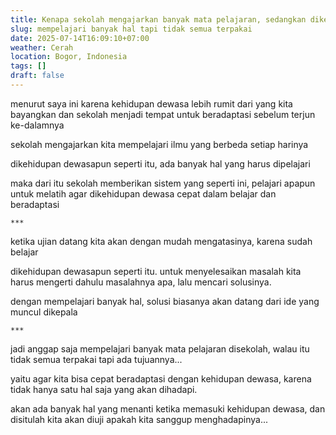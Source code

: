 ```yaml
---
title: Kenapa sekolah mengajarkan banyak mata pelajaran, sedangkan dikehidupan nyata tidak semuanya terpakai
slug: mempelajari banyak hal tapi tidak semua terpakai
date: 2025-07-14T16:09:10+07:00
weather: Cerah
location: Bogor, Indonesia
tags: []
draft: false
---
```


menurut saya ini karena kehidupan dewasa lebih rumit dari yang kita bayangkan dan sekolah menjadi tempat untuk beradaptasi sebelum terjun ke-dalamnya

sekolah mengajarkan kita mempelajari ilmu yang berbeda setiap harinya

dikehidupan dewasapun seperti itu, ada banyak hal yang harus dipelajari

maka dari itu sekolah memberikan sistem yang seperti ini, pelajari apapun untuk melatih agar dikehidupan dewasa cepat dalam belajar dan beradaptasi

`***`

ketika ujian datang kita akan dengan mudah mengatasinya, karena sudah belajar

dikehidupan dewasapun seperti itu. untuk menyelesaikan masalah kita harus mengerti dahulu masalahnya apa, lalu mencari solusinya.

dengan mempelajari banyak hal, solusi biasanya akan datang dari ide yang muncul dikepala

`***`

jadi anggap saja mempelajari banyak mata pelajaran disekolah, walau itu tidak semua terpakai tapi ada tujuannya...

yaitu agar kita bisa cepat beradaptasi dengan kehidupan dewasa, karena tidak hanya satu hal saja yang akan dihadapi. 

akan ada banyak hal yang menanti ketika memasuki kehidupan dewasa, dan disitulah kita akan diuji apakah kita sanggup menghadapinya...